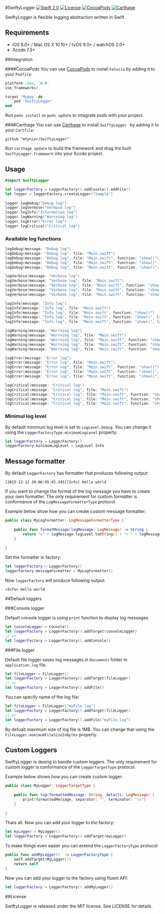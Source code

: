 #SwiftyLogger [![Swift 2.0](https://img.shields.io/badge/language-Swift-orange.svg?style=flat)](https://developer.apple.com/swift/) [![License](https://img.shields.io/badge/license-MIT-blue.svg)](https://github.com/mtynior/SwiftyLogger/blob/master/LICENSE.md) [![CocoaPods](https://img.shields.io/cocoapods/v/SwiftyLogger.svg)](https://cocoapods.org/pods/SwiftyLogger) [![Carthage](https://img.shields.io/badge/Carthage-compatible-4BC51D.svg?style=flat)](https://github.com/Carthage/Carthage)


SwiftyLogger is flexible logging abstraction written in Swift.

## Requirements

- iOS 8.0+ / Mac OS X 10.10+ / tvOS 9.0+ / watchOS 2.0+
- Xcode 7.3+

##Integration

####CocoaPods
You can use [CocoaPods](http://cocoapods.org/) to install `Felucia` by adding it to your `Podfile`:

```ruby
platform :ios, '8.0'
use_frameworks!

target 'MyApp' do
	pod 'SwiftyLogger'
end
```
Run `pods install` or `pods update` to intagrate pods with your project.

####Carthage
You can use [Carthage](https://github.com/Carthage/Carthage) to install `SwiftyLogger ` by adding it to your `Cartfile`:

```
github "mtynior/SwiftyLogger"
```

Run `carthage update` to build the framework and drag the built `SwiftyLogger.framework` into your Xcode project.

## Usage

```swift
#import SwiftyLogger

let loggerFactory = LoggerFactory().addCosole().addFile()
let logger = loggerFactory.createLogger("Sample")
       
logger.logDebug("Debug log")
logger.logVerbose("Verbose log")
logger.logInfo("Information log")
logger.logWarning("Warrning log")
logger.logError("Error log")
logger.logCritical("Critical log")
```

### Available log functions

```swift
logDebug(message: "Debug log")
logDebug(message: "Debug log", file: "Main.swift")
logDebug(message: "Debug log", file: "Main.swift", function: "show()")
logDebug(message: "Debug log", file: "Main.swift", function: "show()", line: 21)
logDebug(message: "Debug log", file: "Main.swift", function: "show()", line: 21, timestamp: NSDate())
```

```swift
logVerbose(message: "Verbose log")
logVerbose(message: "Verbose log", file: "Main.swift")
logVerbose(message: "Verbose log", file: "Main.swift", function: "show()")
logVerbose(message: "Verbose log", file: "Main.swift", function: "show()", line: 21)
logVerbose(message: "Verbose log", file: "Main.swift", function: "show()", line: 21, timestamp: NSDate())
```

```swift
logInfo(message: "Info log")
logInfo(message: "Info log", file: "Main.swift")
logInfo(message: "Info log", file: "Main.swift", function: "show()")
logInfo(message: "Info log", file: "Main.swift", function: "show()", line: 21)
logInfo(message: "Info log", file: "Main.swift", function: "show()", line: 21, timestamp: NSDate())
```

```swift
logWarning(message: "Warrning log")
logWarning(message: "Warrning log", file: "Main.swift")
logWarning(message: "Warrning log", file: "Main.swift", function: "show()")
logWarning(message: "Warrning log", file: "Main.swift", function: "show()", line: 21)
logWarning(message: "Warrning log", file: "Main.swift", function: "show()", line: 21, timestamp: NSDate())
```

```swift
logError(message: "Error log")
logError(message: "Error log", file: "Main.swift")
logError(message: "Error log", file: "Main.swift", function: "show()")
logError(message: "Error log", file: "Main.swift", function: "show()", line: 21)
logError(message: "Error log", file: "Main.swift", function: "show()", line: 21, timestamp: NSDate())
```
```swift
logCritical(message: "Critical log")
logCritical(message: "Critical log", file: "Main.swift")
logCritical(message: "Critical log", file: "Main.swift", function: "show()")
logCritical(message: "Critical log", file: "Main.swift", function: "show()", line: 21)
logCritical(message: "Critical log", file: "Main.swift", function: "show()", line: 21, timestamp: NSDate())
```

### Minimul log level
By default minimum log level is set to `LogLevel.Debug`. You can change it using the `LoggerFactoryType.minimumLogLevel` property: 

```swift
let loggerFactory = LoggerFactory()
loggerFactory.minimumLogLevel = LogLevel.Info
```

## Message formatter
By default `LoggerFactory` has formatter that produces following output:

```
[2015-12-12 20:06:45:45.345][Info] Hello world
```

If you want to change the format of the log message you have to create your own formatter. The only requirement for custom formatter is conformance of the `LogMessageFormatterType` protocol.

Example below show how you can create custom message formatter:

```swift
public class MyLogFormatter: LogMessageFormatterType {
    
    public func formatMessage(logMessage: LogMessage) -> String {
    	return "<" + logMessage.logLevel.toString() + "> " + logMessage.message
    }
    
}
```

Set the formatter in factory:

```swift
let loggerFactory = LoggerFactory()
loggerFactory.messageFormatter = MyLogFormatter()
```

Now `loggerFactory` will produce following output:

```
<Info> Hello world
```

##Default loggers

###Console logger

Default console logger is using `print` function to display log messages.

```swift
let consoleLogger = Console()
let loggerFactory = LoggerFactory().addTarget(consoleLogger)
// or 
let loggerFactory = LoggerFactory().addConsole()
```

###File logger

Default file logger saves log messages in `Documents` folder in `application.log` file.

```swift
let fileLogger = FileLogger()
let loggerFactory = LoggerFactory().addTarget(fileLogger)
// or 
let loggerFactory = LoggerFactory().addFile()
```

You can specify name of the log file:

```swift
let fileLogger = FileLogger("myFile.log")
let loggerFactory = LoggerFactory().addTarget(fileLogger)
// or 
let loggerFactory = LoggerFactory().addFile("myFile.log")
```
By defualt maximum size of log file is 1MB. You can change that using the `FileLogger.maximumFileSizeInBytes` property.

## Custom Loggers
SwiftyLogger is desing to handle custom loggers. The only requirement for custom logger is conformance of the `LoggerTargetType` protocol. 

Example below shows how you can create custom logger:

```swift
public class MyLogger: LoggerTargetType {
   
    public func log(formattedMessage: String, details: LogMessage) {
        print(formattedMessage, separator: "", terminator: "\n")
    }
    
}
```

Thats all. Now you can add your logger to the factory:

```swift
let myLogger = MyLogger()
let loggerFactory = LoggerFactory().addTarget(myLogger)
```

To make things even easier you can extend the `LoggerFactoryType` protocol:

```swift 
public func addMyLogger()  -> LoggerFactoryType {
	self.addTarget(MyLogger())
   	return self
}
```
Now you can add your logger to the factory using fluent API:

```swift
let loggerFactory = LoggerFactory().addMyLogger()
```

##License

SwiftyLogger is released under the MIT license. See LICENSE for details.
